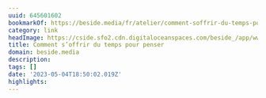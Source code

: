 ```yaml
---
uuid: 645601602
bookmarkOf: https://beside.media/fr/atelier/comment-soffrir-du-temps-pour-penser/
category: link
headImage: https://cside.sfo2.cdn.digitaloceanspaces.com/beside_/app/www/2023/03/BESIDE_THINKWEEK_FEATURE.jpg
title: Comment s’offrir du temps pour penser
domain: beside.media
description:
tags: []
date: '2023-05-04T18:50:02.019Z'
highlights:
---
```




